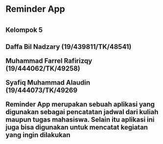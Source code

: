 <h1>Reminder App<h1/>
<h2>Kelompok 5<h2/>
<p>Daffa Bil Nadzary (19/439811/TK/48541)<p/>
<p>Muhammad Farrel Rafirizqy (19/444062/TK/49258)<p/>
<p>Syafiq Muhammad Alaudin (19/444073/TK/49269<p/>
  
  Reminder App merupakan sebuah aplikasi yang digunakan sebagai pencatatan jadwal dari kuliah maupun tugas mahasiswa. Selain itu aplikasi ini juga bisa digunakan untuk mencatat kegiatan yang ingin dilakukan
